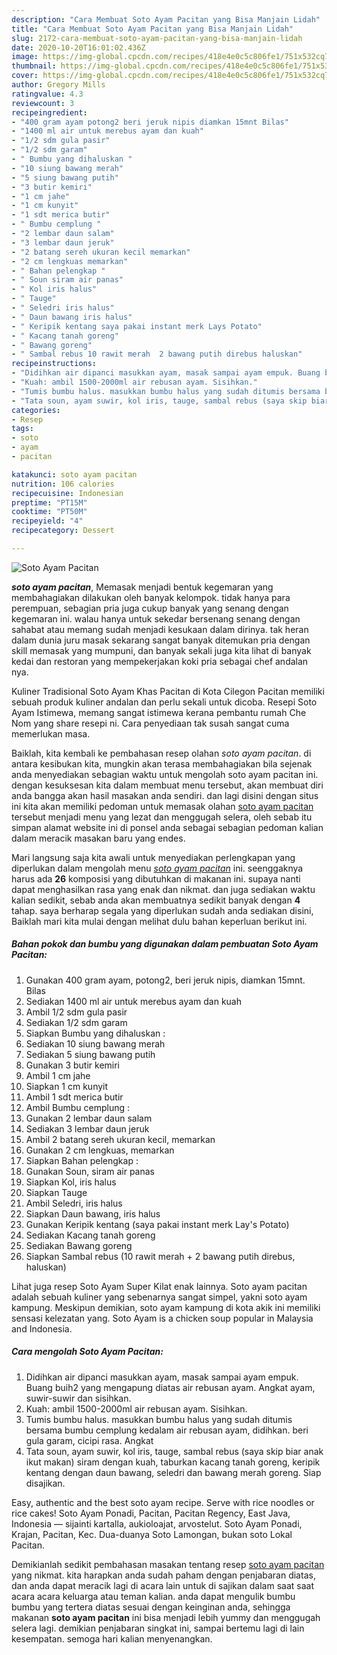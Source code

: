 ```yaml
---
description: "Cara Membuat Soto Ayam Pacitan yang Bisa Manjain Lidah"
title: "Cara Membuat Soto Ayam Pacitan yang Bisa Manjain Lidah"
slug: 2172-cara-membuat-soto-ayam-pacitan-yang-bisa-manjain-lidah
date: 2020-10-20T16:01:02.436Z
image: https://img-global.cpcdn.com/recipes/418e4e0c5c806fe1/751x532cq70/soto-ayam-pacitan-foto-resep-utama.jpg
thumbnail: https://img-global.cpcdn.com/recipes/418e4e0c5c806fe1/751x532cq70/soto-ayam-pacitan-foto-resep-utama.jpg
cover: https://img-global.cpcdn.com/recipes/418e4e0c5c806fe1/751x532cq70/soto-ayam-pacitan-foto-resep-utama.jpg
author: Gregory Mills
ratingvalue: 4.3
reviewcount: 3
recipeingredient:
- "400 gram ayam potong2 beri jeruk nipis diamkan 15mnt Bilas"
- "1400 ml air untuk merebus ayam dan kuah"
- "1/2 sdm gula pasir"
- "1/2 sdm garam"
- " Bumbu yang dihaluskan "
- "10 siung bawang merah"
- "5 siung bawang putih"
- "3 butir kemiri"
- "1 cm jahe"
- "1 cm kunyit"
- "1 sdt merica butir"
- " Bumbu cemplung "
- "2 lembar daun salam"
- "3 lembar daun jeruk"
- "2 batang sereh ukuran kecil memarkan"
- "2 cm lengkuas memarkan"
- " Bahan pelengkap "
- " Soun siram air panas"
- " Kol iris halus"
- " Tauge"
- " Seledri iris halus"
- " Daun bawang iris halus"
- " Keripik kentang saya pakai instant merk Lays Potato"
- " Kacang tanah goreng"
- " Bawang goreng"
- " Sambal rebus 10 rawit merah  2 bawang putih direbus haluskan"
recipeinstructions:
- "Didihkan air dipanci masukkan ayam, masak sampai ayam empuk. Buang buih2 yang mengapung diatas air rebusan ayam. Angkat ayam, suwir-suwir dan sisihkan."
- "Kuah: ambil 1500-2000ml air rebusan ayam. Sisihkan."
- "Tumis bumbu halus. masukkan bumbu halus yang sudah ditumis bersama bumbu cemplung kedalam air rebusan ayam, didihkan. beri gula garam, cicipi rasa. Angkat"
- "Tata soun, ayam suwir, kol iris, tauge, sambal rebus (saya skip biar anak ikut makan) siram dengan kuah, taburkan kacang tanah goreng, keripik kentang dengan daun bawang, seledri dan bawang merah goreng. Siap disajikan."
categories:
- Resep
tags:
- soto
- ayam
- pacitan

katakunci: soto ayam pacitan 
nutrition: 106 calories
recipecuisine: Indonesian
preptime: "PT15M"
cooktime: "PT50M"
recipeyield: "4"
recipecategory: Dessert

---
```



![Soto Ayam Pacitan](https://img-global.cpcdn.com/recipes/418e4e0c5c806fe1/751x532cq70/soto-ayam-pacitan-foto-resep-utama.jpg)

<b><i>soto ayam pacitan</i></b>, Memasak menjadi bentuk kegemaran yang membahagiakan dilakukan oleh banyak kelompok. tidak hanya para perempuan, sebagian pria juga cukup banyak yang senang dengan kegemaran ini. walau hanya untuk sekedar bersenang senang dengan sahabat atau memang sudah menjadi kesukaan dalam dirinya. tak heran dalam dunia juru masak sekarang sangat banyak ditemukan pria dengan skill memasak yang mumpuni, dan banyak sekali juga kita lihat di banyak kedai dan restoran yang mempekerjakan koki pria sebagai chef andalan nya.

Kuliner Tradisional Soto Ayam Khas Pacitan di Kota Cilegon Pacitan memiliki sebuah produk kuliner andalan dan perlu sekali untuk dicoba. Resepi Soto Ayam Istimewa, memang sangat istimewa kerana pembantu rumah Che Nom yang share resepi ni. Cara penyediaan tak susah sangat cuma memerlukan masa.

Baiklah, kita kembali ke pembahasan resep olahan <i>soto ayam pacitan</i>. di antara kesibukan kita, mungkin akan terasa membahagiakan bila sejenak anda menyediakan sebagian waktu untuk mengolah soto ayam pacitan ini. dengan kesuksesan kita dalam membuat menu tersebut, akan membuat diri anda bangga akan hasil masakan anda sendiri. dan lagi disini dengan situs ini kita akan memiliki pedoman untuk memasak olahan <u>soto ayam pacitan</u> tersebut menjadi menu yang lezat dan menggugah selera, oleh sebab itu simpan alamat website ini di ponsel anda sebagai sebagian pedoman kalian dalam meracik masakan baru yang endes.


Mari langsung saja kita awali untuk menyediakan perlengkapan yang diperlukan dalam mengolah menu <u><i>soto ayam pacitan</i></u> ini. seenggaknya harus ada <b>26</b> komposisi yang dibutuhkan di makanan ini. supaya nanti dapat menghasilkan rasa yang enak dan nikmat. dan juga sediakan waktu kalian sedikit, sebab anda akan membuatnya sedikit banyak dengan <b>4</b> tahap. saya berharap segala yang diperlukan sudah anda sediakan disini, Baiklah mari kita mulai dengan melihat dulu bahan keperluan berikut ini.

<!--inarticleads1-->

##### Bahan pokok dan bumbu yang digunakan dalam pembuatan Soto Ayam Pacitan:

1. Gunakan 400 gram ayam, potong2, beri jeruk nipis, diamkan 15mnt. Bilas
1. Sediakan 1400 ml air untuk merebus ayam dan kuah
1. Ambil 1/2 sdm gula pasir
1. Sediakan 1/2 sdm garam
1. Siapkan  Bumbu yang dihaluskan :
1. Sediakan 10 siung bawang merah
1. Sediakan 5 siung bawang putih
1. Gunakan 3 butir kemiri
1. Ambil 1 cm jahe
1. Siapkan 1 cm kunyit
1. Ambil 1 sdt merica butir
1. Ambil  Bumbu cemplung :
1. Gunakan 2 lembar daun salam
1. Sediakan 3 lembar daun jeruk
1. Ambil 2 batang sereh ukuran kecil, memarkan
1. Gunakan 2 cm lengkuas, memarkan
1. Siapkan  Bahan pelengkap :
1. Gunakan  Soun, siram air panas
1. Siapkan  Kol, iris halus
1. Siapkan  Tauge
1. Ambil  Seledri, iris halus
1. Siapkan  Daun bawang, iris halus
1. Gunakan  Keripik kentang (saya pakai instant merk Lay&#39;s Potato)
1. Sediakan  Kacang tanah goreng
1. Sediakan  Bawang goreng
1. Siapkan  Sambal rebus (10 rawit merah + 2 bawang putih direbus, haluskan)


Lihat juga resep Soto Ayam Super Kilat enak lainnya. Soto ayam pacitan adalah sebuah kuliner yang sebenarnya sangat simpel, yakni soto ayam kampung. Meskipun demikian, soto ayam kampung di kota akik ini memiliki sensasi kelezatan yang. Soto Ayam is a chicken soup popular in Malaysia and Indonesia. 

<!--inarticleads2-->

##### Cara mengolah Soto Ayam Pacitan:

1. Didihkan air dipanci masukkan ayam, masak sampai ayam empuk. Buang buih2 yang mengapung diatas air rebusan ayam. Angkat ayam, suwir-suwir dan sisihkan.
1. Kuah: ambil 1500-2000ml air rebusan ayam. Sisihkan.
1. Tumis bumbu halus. masukkan bumbu halus yang sudah ditumis bersama bumbu cemplung kedalam air rebusan ayam, didihkan. beri gula garam, cicipi rasa. Angkat
1. Tata soun, ayam suwir, kol iris, tauge, sambal rebus (saya skip biar anak ikut makan) siram dengan kuah, taburkan kacang tanah goreng, keripik kentang dengan daun bawang, seledri dan bawang merah goreng. Siap disajikan.


Easy, authentic and the best soto ayam recipe. Serve with rice noodles or rice cakes! Soto Ayam Ponadi, Pacitan, Pacitan Regency, East Java, Indonesia — sijainti kartalla, aukioloajat, arvostelut. Soto Ayam Ponadi, Krajan, Pacitan, Kec. Dua-duanya Soto Lamongan, bukan soto Lokal Pacitan. 

Demikianlah sedikit pembahasan masakan tentang resep <u>soto ayam pacitan</u> yang nikmat. kita harapkan anda sudah paham dengan penjabaran diatas, dan anda dapat meracik lagi di acara lain untuk di sajikan dalam saat saat acara acara keluarga atau teman kalian. anda dapat mengulik bumbu bumbu yang tertera diatas sesuai dengan keinginan anda, sehingga makanan <b>soto ayam pacitan</b> ini bisa menjadi lebih yummy dan menggugah selera lagi. demikian penjabaran singkat ini, sampai bertemu lagi di lain kesempatan. semoga hari kalian menyenangkan.
